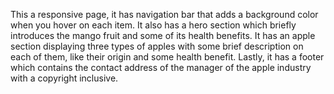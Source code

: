 This a responsive page, it has navigation bar that adds a background color when you hover on each item.
It also has a hero section which briefly introduces the mango fruit and some of its health benefits.
It has an apple section displaying three types of apples with some brief description on each of them, like their origin and some health benefit.
Lastly, it has a footer which contains the contact address of the manager of the apple industry with a copyright inclusive.
